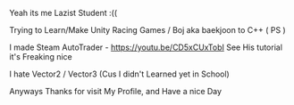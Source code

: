 Yeah its me Lazist Student :((

Trying to Learn/Make Unity Racing Games / Boj aka baekjoon to C++ ( PS )

I made Steam AutoTrader - https://youtu.be/CD5xCUxTobI See His tutorial it's Freaking nice 

I hate Vector2 / Vector3 (Cus I didn't Learned yet in School)

Anyways Thanks for visit My Profile, and Have a nice Day



<!---
GalaKrond-jkr0404/GalaKrond-jkr0404 is a ✨ special ✨ repository because its `README.md` (this file) appears on your GitHub profile.
You can click the Preview link to take a look at your changes.
--->

